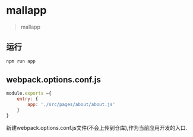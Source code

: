 # mallapp

> mallapp

## 运行

``` bash
npm run app
```


## webpack.options.conf.js
```JavaScript
module.exports ={
    entry: {
        app: './src/pages/about/about.js'
    }
}
```
新建webpack.options.conf.js文件(不会上传到仓库),作为当前应用开发的入口.
